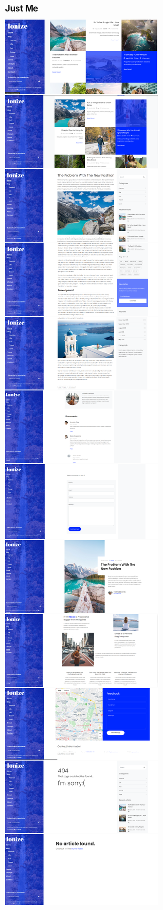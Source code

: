 # Just Me

![](https://github.com/CormacKrum/Just-Me/blob/master/ss1.png)
![](https://github.com/CormacKrum/Just-Me/blob/master/ss2.png)
![](https://github.com/CormacKrum/Just-Me/blob/master/ss3.png)
![](https://github.com/CormacKrum/Just-Me/blob/master/ss4.png)
![](https://github.com/CormacKrum/Just-Me/blob/master/ss5.png)
![](https://github.com/CormacKrum/Just-Me/blob/master/ss6.png)
![](https://github.com/CormacKrum/Just-Me/blob/master/ss7.png)
![](https://github.com/CormacKrum/Just-Me/blob/master/ss8.png)
![](https://github.com/CormacKrum/Just-Me/blob/master/ss9.png)
![](https://github.com/CormacKrum/Just-Me/blob/master/ss10.png)
![](https://github.com/CormacKrum/Just-Me/blob/master/ss11.png)
![](https://github.com/CormacKrum/Just-Me/blob/master/ss12.png)
